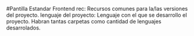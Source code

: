 #Pantilla Estandar Frontend
    rec: Recursos comunes para la/las versiones del proyecto.
    lenguaje del proyecto: Lenguaje con el que se desarrollo el proyecto. Habran tantas carpetas como cantidad de lenguajes desarrolados.